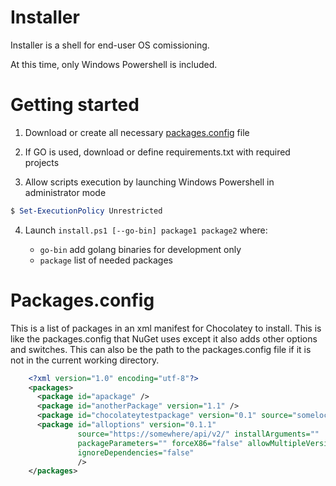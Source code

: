 # Installer

Installer is a shell for end-user OS comissioning.

At this time, only Windows Powershell is included.

# Getting started

1. Download or create all necessary [packages.config](#packages.config) file

2. If GO is used, download or define requirements.txt with required projects

3. Allow scripts execution by launching Windows Powershell in administrator mode

``` powershell
$ Set-ExecutionPolicy Unrestricted
```

4. Launch `install.ps1 [--go-bin] package1 package2` where:

   - `go-bin` add golang binaries for development only
   - `package` list of needed packages


# Packages.config

This is a list of packages in an xml manifest for Chocolatey to install. This is like the packages.config that NuGet uses except it also adds other options and switches. This can also be the path to the packages.config file if it is not in the current working directory.

``` xml
    <?xml version="1.0" encoding="utf-8"?>
    <packages>
      <package id="apackage" />
      <package id="anotherPackage" version="1.1" />
      <package id="chocolateytestpackage" version="0.1" source="somelocation" />
      <package id="alloptions" version="0.1.1"
               source="https://somewhere/api/v2/" installArguments=""
               packageParameters="" forceX86="false" allowMultipleVersions="false"
               ignoreDependencies="false"
               />
    </packages>
```